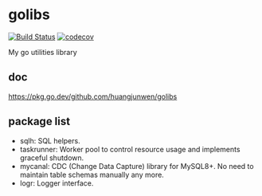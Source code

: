 # golibs

[![Build Status](https://travis-ci.org/huangjunwen/golibs.svg?branch=master)](https://travis-ci.org/huangjunwen/golibs)
[![codecov](https://codecov.io/gh/huangjunwen/golibs/branch/master/graph/badge.svg)](https://codecov.io/gh/huangjunwen/golibs)

My go utilities library

## doc

https://pkg.go.dev/github.com/huangjunwen/golibs

## package list

- sqlh: SQL helpers.
- taskrunner: Worker pool to control resource usage and implements graceful shutdown.
- mycanal: CDC (Change Data Capture) library for MySQL8+. No need to maintain table schemas manually any more.
- logr: Logger interface.
